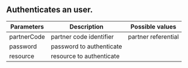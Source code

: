 ﻿## Authenticates an user.

  |    Parameters         |    Description		                           |   Possible values        |
  | ----------------------|------------------------------------------------|--------------------------|  
  |     partnerCode       |   partner code identifier					   |	partner referential	  |
  |     password          |   password to authenticate                     |	                      |
  |     resource          |   resource to authenticate                     |	                      |
